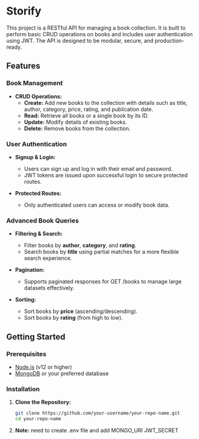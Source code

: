 # Storify

This project is a RESTful API for managing a book collection. It is built to perform basic CRUD operations on books and includes user authentication using JWT. The API is designed to be modular, secure, and production-ready.

## Features

### Book Management
- **CRUD Operations:**  
  - **Create:** Add new books to the collection with details such as title, author, category, price, rating, and publication date.
  - **Read:** Retrieve all books or a single book by its ID.
  - **Update:** Modify details of existing books.
  - **Delete:** Remove books from the collection.

### User Authentication
- **Signup & Login:**  
  - Users can sign up and log in with their email and password.
  - JWT tokens are issued upon successful login to secure protected routes.
  
- **Protected Routes:**  
  - Only authenticated users can access or modify book data.

### Advanced Book Queries
- **Filtering & Search:**  
  - Filter books by **author**, **category**, and **rating**.
  - Search books by **title** using partial matches for a more flexible search experience.

- **Pagination:**  
  - Supports paginated responses for GET /books to manage large datasets effectively.

- **Sorting:**  
  - Sort books by **price** (ascending/descending).
  - Sort books by **rating** (from high to low).

## Getting Started

### Prerequisites
- [Node.js](https://nodejs.org/) (v12 or higher)
- [MongoDB](https://www.mongodb.com/) or your preferred database

### Installation

1. **Clone the Repository:**

   ```bash
   git clone https://github.com/your-username/your-repo-name.git
   cd your-repo-name
2. **Note:**
    need to create .env file and add
    MONGO_URI 
    JWT_SECRET
    


